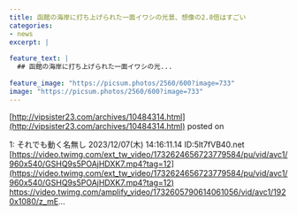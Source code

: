 ```yaml
---
title: 函館の海岸に打ち上げられた一面イワシの光景、想像の2.8倍はすごい
categories:
- news
excerpt: |
  
feature_text: |
  ## 函館の海岸に打ち上げられた一面イワシの光...
  
feature_image: "https://picsum.photos/2560/600?image=733"
image: "https://picsum.photos/2560/600?image=733"
---
```


[http://vipsister23.com/archives/10484314.html](http://vipsister23.com/archives/10484314.html)
posted on 

<!--more-->

1: それでも動く名無し 2023/12/07(木) 14:16:11.14 ID:5lt7fVB40.net [https://video.twimg.com/ext_tw_video/1732624656723779584/pu/vid/avc1/960x540/GSHQ9s5POAjHDXK7.mp4?tag=12](https://video.twimg.com/ext_tw_video/1732624656723779584/pu/vid/avc1/960x540/GSHQ9s5POAjHDXK7.mp4?tag=12) https://video.twimg.com/amplify_video/1732605790614061056/vid/avc1/1920x1080/z_mE...
